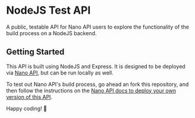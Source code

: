 # NodeJS Test API

A public, testable API for Nano API users to explore the functionality of the build process on a NodeJS backend.

## Getting Started

This API is built using NodeJS and Express. It is designed to be deployed via [Nano API](https://nanoapi.io), but can be run locally as well.

To test out Nano API's build process, go ahead an fork this repository, and then follow the instructions on the [Nano API docs to deploy your own version of this API](https://docs.nanoapi.io/tutorial/simple-api).

Happy coding! 🎉
